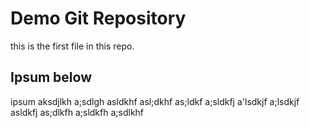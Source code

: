 # Demo Git Repository

this is the first file in this repo.

## Ipsum below

ipsum aksdjlkh a;sdlgh asldkhf asl;dkhf as;ldkf a;sldkfj a'lsdkjf a;lsdkjf asldkfj
as;dlkfh a;sldkfh a;sdlkhf